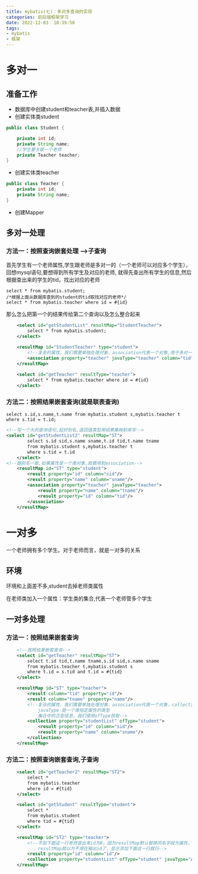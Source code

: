 ```yaml
---
title: mybatis(七)：多对多查询的实现
categories: 前后端框架学习
date: 2022-12-03  18:39:50
tags: 
- mybatis
- 框架
---
```


# 多对一

## 准备工作

- 数据库中创建student和teacher表,并插入数据
- 创建实体类student

```java
public class Student {

    private int id;
    private String name;
    //学生要关联一个老师
    private Teacher teacher;
}
```
- 创建实体类teacher

```java
public class Teacher {
    private int id;
    private String name;
}
```
- 创建Mapper

## 多对一处理

### 方法一：按照查询嵌套处理   -->子查询

首先学生有一个老师属性,学生跟老师是多对一的（一个老师可以对应多个学生），回想mysql语句,要想得到所有学生及对应的老师,
就得先查出所有学生的信息,然后根据查出来的学生的tid，找出对应的老师

```mysql
select * from mybatis.student;
/*根据上面从数据库查到的student的tid取找对应的老师*/
select * from mybatis.teacher where id = #{id}
```
那么怎么把第一个的结果传给第二个查询以及怎么整合起来
```xml
    <select id="getStudentList" resultMap="StudentTeacher">
        select * from mybatis.student;
    </select>

    <resultMap id="StudentTeacher" type="student">
        <!--复杂的属性，我们需要单独处理对象，association代表一个对象,用于多对一，collection代表集合,用于一对多-->
        <association property="teacher" javaType="teacher" column="tid" select="getTeacher"/>
    </resultMap>
    
    <select id="getTeacher" resultType="teacher">
        select * from mybatis.teacher where id = #{id}
    </select>

```
### 方法二：按照结果嵌套查询(就是联表查询)

```mysql
select s.id,s.name,t.name from mybatis.student s,mybatis.teacher t where s.tid = t.id;
```
```xml
<!--写一个大的查询语句,起好别名,返回值类型用结果集映射来写-->
<select id="getStudentList2" resultMap="ST">
        select s.id sid,s.name sname,t.id tid,t.name tname
        from mybatis.student s,mybatis.teacher t
        where s.tid = t.id
    </select>
<!--跟别名一致,如果属性是一个类对象,就要用到association-->
    <resultMap id="ST" type="student">
        <result property="id" column="sid"/>
        <result property="name" column="sname"/>
        <association property="teacher" javaType="teacher">
            <result property="name" column="tname"/>
            <result property="id" column="tid"/>
        </association>
    </resultMap>
```
# 一对多

一个老师拥有多个学生。对于老师而言，就是一对多的关系

## 环境

环境和上面差不多,student去掉老师类属性

在老师类加入一个属性：学生类的集合,代表一个老师管多个学生

## 一对多处理

### 方法一：按照结果嵌套查询

```xml
    <!--按照结果嵌套查询-->
    <select id="getTeacher" resultMap="ST">
        select t.id tid,t.name tname,s.id sid,s.name sname
        from mybatis.teacher t,mybatis.student s
        where t.id = s.tid and t.id = #{tid}
    </select>

    <resultMap id="ST" type="teacher">
        <result column="tid" property="id"/>
        <result column="tname" property="name"/>
        <!--复杂的属性，我们需要单独处理对象，association代表一个对象，collection代表集合
            javaType 是一个类指定属性的类型
            集合中的泛型信息，我们使用ofType获取-->
        <collection property="studentList" ofType="student">
            <result property="id" column="sid"/>
            <result property="name" column="sname"/>
        </collection>
    </resultMap>

```
### 方法二：按照查询嵌套查询,子查询

```xml
    <select id="getTeacher2" resultMap="ST2">
        select *
        from mybatis.teacher
        where id = #{tid}
    </select>

    <select id="getStudent" resultType="student">
        select *
        from mybatis.student
        where tid = #{tid}
    </select>

    <resultMap id="ST2" type="teacher">
        <!--不加下面这一行老师查出来id为0，因为resultMap默认替换同名字段为属性，这里显式的把id付给了collection
            resultMap就以为不用在输出id了，显示添加下面这一行就行-->
        <result property="id" column="id"/>
        <collection property="studentList" ofType="student" javaType="ArrayList" column="id" select="getStudent"/>
    </resultMap>

```
